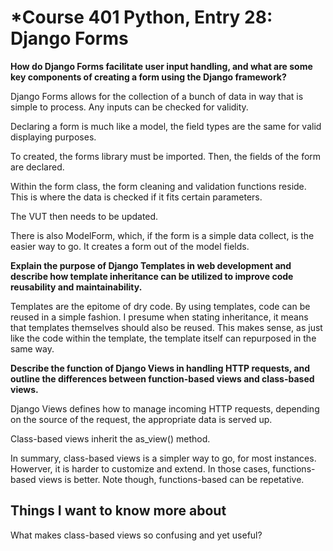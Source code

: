 # *Course 401 Python, Entry 28: Django Forms

**How do Django Forms facilitate user input handling, and what are some key components of creating a form using the Django framework?**

Django Forms allows for the collection of a bunch of data in way that is simple to process. Any inputs can be checked for validity.

Declaring a form is much like a model, the field types are the same for valid displaying purposes.

To created, the forms library must be imported. Then, the fields of the form are declared.

Within the form class, the form cleaning and validation functions reside. This is where the data is checked if it fits certain parameters.

The VUT then needs to be updated.

There is also ModelForm, which, if the form is a simple data collect, is the easier way to go. It creates a form out of the model fields.

**Explain the purpose of Django Templates in web development and describe how template inheritance can be utilized to improve code reusability and maintainability.**

Templates are the epitome of dry code. By using templates, code can be reused in a simple fashion. I presume when stating inheritance, it means that templates themselves should also be reused. This makes sense, as just like the code within the template, the template itself can repurposed in the same way.

**Describe the function of Django Views in handling HTTP requests, and outline the differences between function-based views and class-based views.**

Django Views defines how to manage incoming HTTP requests, depending on the source of the request, the appropriate data is served up.

Class-based views inherit the as_view() method.

In summary, class-based views is a simpler way to go, for most instances. Howerver, it is harder to customize and extend. In those cases, functions-based views is better. Note though, functions-based can be repetative.

## Things I want to know more about

What makes class-based views so confusing and yet useful?
